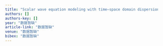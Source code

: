 ```yaml
---
title: "Scalar wave equation modeling with time–space domain dispersion-relation-based staggered-grid finite-difference schemes"
authors: []
authors-key: []
year: "数据暂缺"
article-link: "数据暂缺"
venue: "数据暂缺"
bibex: "数据暂缺"
---
```

